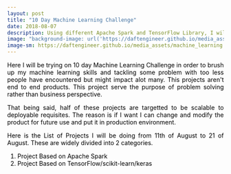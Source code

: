 ```yaml
---
layout: post
title: "10 Day Machine Learning Challenge"
date: 2018-08-07
description: Using different Apache Spark and TensorFlow Library, I will be making a machine learning project everyday for next 10 days
image: "background-image: url('https://daftengineer.github.io/media_assets/machine_learning.jpg');filter:invert(100%);filter:blur(10%);"
image-sm: https://daftengineer.github.io/media_assets/machine_learning.jpg
---
```


<div style="color:black;"><p></p>
<p style="text-align:justify;">Here I will be trying on 10 day Machine Learning Challenge in order to brush up my machine learning skills and tackling some problem with too less people have encountered but might impact alot many. This projects aren't end to end products. This project serve the purpose of problem solving rather than business perspective.</p>
<p style="text-align:justify;">That being said, half of these projects are targetted to be scalable to deployable requisites. The reason is if I want I can change and modify the product for future use and put it in production environment.</p>
<p style="text-align:justify;">Here is the List of Projects I will be doing from 11th of August to 21 of August. These are widely divided into 2 categories.<br />
  <ol>
    <li>Project Based on Apache Spark</li>
    <li>Project Based on TensorFlow/scikit-learn/keras</li>
  </ol>
  </p>
<p style="text-align:justify;"></p>
<p>&nbsp;</p>
</div>
